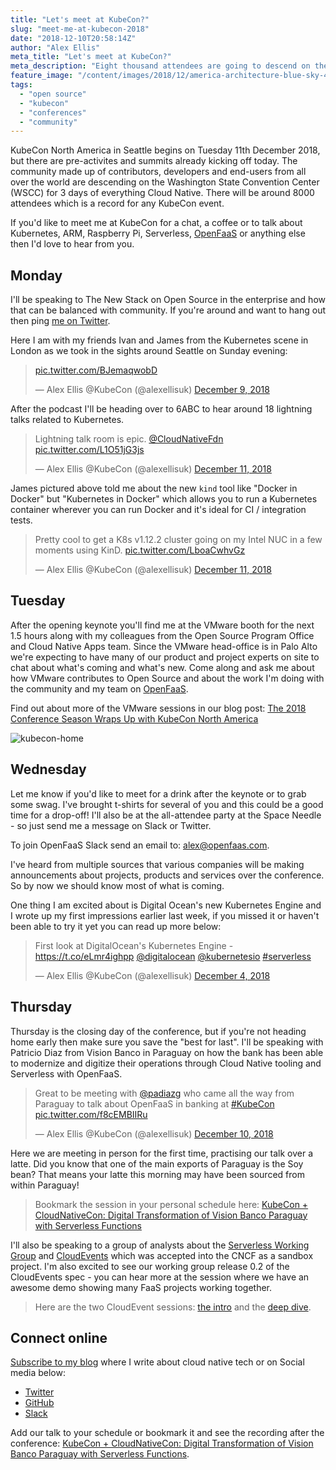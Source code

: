 ```yaml
---
title: "Let's meet at KubeCon?"
slug: "meet-me-at-kubecon-2018"
date: "2018-12-10T20:58:14Z"
author: "Alex Ellis"
meta_title: "Let's meet at KubeCon?"
meta_description: "Eight thousand attendees are going to descend on the WSCC for the biggest KubeCon ever! Let's meet up and talk about Kubernetes and Serverless."
feature_image: "/content/images/2018/12/america-architecture-blue-sky-462370-crop.jpg"
tags:
  - "open source"
  - "kubecon"
  - "conferences"
  - "community"
---
```


KubeCon North America in Seattle begins on Tuesday 11th December 2018, but there are pre-activites and summits already kicking off today. The community made up of contributors, developers and end-users from all over the world are descending on the Washington State Convention Center (WSCC) for 3 days of everything Cloud Native. There will be around 8000 attendees which is a record for any KubeCon event.

If you'd like to meet me at KubeCon for a chat, a coffee or to talk about Kubernetes, ARM, Raspberry Pi, Serverless, [OpenFaaS](https://www.openfaas.com/) or anything else then I'd love to hear from you.

## Monday 

I'll be speaking to The New Stack on Open Source in the enterprise and how that can be balanced with community. If you're around and want to hang out then ping [me on Twitter](https://twitter.com/alexellisuk).

Here I am with my friends Ivan and James from the Kubernetes scene in London as we took in the sights around Seattle on Sunday evening:

<blockquote class="twitter-tweet" data-lang="en"><p lang="und" dir="ltr"> <a href="https://t.co/BJemaqwobD">pic.twitter.com/BJemaqwobD</a></p>&mdash; Alex Ellis @KubeCon (@alexellisuk) <a href="https://twitter.com/alexellisuk/status/1071570433634385920?ref_src=twsrc%5Etfw">December 9, 2018</a></blockquote> <script async src="https://platform.twitter.com/widgets.js" charset="utf-8"></script> 

After the podcast I'll be heading over to 6ABC to hear around 18 lightning talks related to Kubernetes.

<blockquote class="twitter-tweet" data-lang="en"><p lang="en" dir="ltr">Lightning talk room is epic. <a href="https://twitter.com/CloudNativeFdn?ref_src=twsrc%5Etfw">@CloudNativeFdn</a> <a href="https://t.co/L1O51jG3js">pic.twitter.com/L1O51jG3js</a></p>&mdash; Alex Ellis @KubeCon (@alexellisuk) <a href="https://twitter.com/alexellisuk/status/1072289536397533190?ref_src=twsrc%5Etfw">December 11, 2018</a></blockquote> <script async src="https://platform.twitter.com/widgets.js" charset="utf-8"></script> 

James pictured above told me about the new `kind` tool like "Docker in Docker" but "Kubernetes in Docker" which allows you to run a Kubernetes container wherever you can run Docker and it's ideal for CI / integration tests.

<blockquote class="twitter-tweet" data-lang="en"><p lang="en" dir="ltr">Pretty cool to get a K8s v1.12.2 cluster going on my Intel NUC in a few moments using KinD. <a href="https://t.co/LboaCwhvGz">pic.twitter.com/LboaCwhvGz</a></p>&mdash; Alex Ellis @KubeCon (@alexellisuk) <a href="https://twitter.com/alexellisuk/status/1072308999075307526?ref_src=twsrc%5Etfw">December 11, 2018</a></blockquote> <script async src="https://platform.twitter.com/widgets.js" charset="utf-8"></script> 

## Tuesday

After the opening keynote you'll find me at the VMware booth for the next 1.5 hours along with my colleagues from the Open Source Program Office and Cloud Native Apps team. Since the VMware head-office is in Palo Alto we're expecting to have many of our product and project experts on site to chat about what's coming and what's new. Come along and ask me about how VMware contributes to Open Source and about the work I'm doing with the community and my team on [OpenFaaS](https://www.openfaas.com/).

Find out about more of the VMware sessions in our blog post: [The 2018 Conference Season Wraps Up with KubeCon North America](https://blogs.vmware.com/opensource/2018/12/05/kubecon-north-america-2018/)

![kubecon-home](/content/images/2018/12/kubecon-home.png)

## Wednesday

Let me know if you'd like to meet for a drink after the keynote or to grab some swag. I've brought t-shirts for several of you and this could be a good time for a drop-off! I'll also be at the all-attendee party at the Space Needle - so just send me a message on Slack or Twitter.

To join OpenFaaS Slack send an email to: [alex@openfaas.com](mailto:alex@openfaas.com).

I've heard from multiple sources that various companies will be making announcements about projects, products and services over the conference. So by now we should know most of what is coming.

One thing I am excited about is Digital Ocean's new Kubernetes Engine and I wrote up my first impressions earlier last week, if you missed it or haven't been able to try it yet you can read up more below:

<blockquote class="twitter-tweet" data-lang="en"><p lang="en" dir="ltr">First look at DigitalOcean&#39;s Kubernetes Engine - <a href="https://t.co/eLmr4ighpp">https://t.co/eLmr4ighpp</a> <a href="https://twitter.com/digitalocean?ref_src=twsrc%5Etfw">@digitalocean</a> <a href="https://twitter.com/kubernetesio?ref_src=twsrc%5Etfw">@kubernetesio</a> <a href="https://twitter.com/hashtag/serverless?src=hash&amp;ref_src=twsrc%5Etfw">#serverless</a></p>&mdash; Alex Ellis @KubeCon (@alexellisuk) <a href="https://twitter.com/alexellisuk/status/1069983048484179968?ref_src=twsrc%5Etfw">December 4, 2018</a></blockquote> <script async src="https://platform.twitter.com/widgets.js" charset="utf-8"></script> 

## Thursday

Thursday is the closing day of the conference, but if you're not heading home early then make sure you save the "best for last". I'll be speaking with Patricio Diaz from Vision Banco in Paraguay on how the bank has been able to modernize and digitize their operations through Cloud Native tooling and Serverless with OpenFaaS.

<blockquote class="twitter-tweet" data-lang="en"><p lang="en" dir="ltr">Great to be meeting with <a href="https://twitter.com/padiazg?ref_src=twsrc%5Etfw">@padiazg</a> who came all the way from Paraguay to talk about OpenFaaS in banking at <a href="https://twitter.com/hashtag/KubeCon?src=hash&amp;ref_src=twsrc%5Etfw">#KubeCon</a> <a href="https://t.co/f8cEMBIIRu">pic.twitter.com/f8cEMBIIRu</a></p>&mdash; Alex Ellis @KubeCon (@alexellisuk) <a href="https://twitter.com/alexellisuk/status/1072205031175282690?ref_src=twsrc%5Etfw">December 10, 2018</a></blockquote> <script async src="https://platform.twitter.com/widgets.js" charset="utf-8"></script> 

Here we are meeting in person for the first time, practising our talk over a latte. Did you know that one of the main exports of Paraguay is the Soy bean? That means your latte this morning may have been sourced from within Paraguay!

> Bookmark the session in your personal schedule here: [KubeCon + CloudNativeCon: Digital Transformation of Vision Banco Paraguay with Serverless Functions](https://sched.co/GraO)

I'll also be speaking to a group of analysts about the [Serverless Working Group](https://github.com/cncf/wg-serverless) and [CloudEvents](https://cloudevents.io/) which was accepted into the CNCF as a sandbox project. I'm also excited to see our working group release 0.2 of the CloudEvents spec - you can hear more at the session where we have an awesome demo showing many FaaS projects working together.

> Here are the two CloudEvent sessions: [the intro](https://kccna18.sched.com/event/Grcc/intro-cncf-serverless-wg-cloudevents-doug-davis-ibm-clemens-vasters-microsoft?iframe=no&w=100%&sidebar=yes&bg=no) and the [deep dive](https://kccna18.sched.com/event/GreY/deep-dive-cncf-serverless-wg-cloudevents-clemens-vasters-microsoft-cathy-zhang-huawei?iframe=no&w=100%&sidebar=yes&bg=no).

## Connect online

[Subscribe to my blog](https://blog.alexellis.io/) where I write about cloud native tech or on Social media below:

* [Twitter](https://twitter.com/alexellisuk)
* [GitHub](https://github.com/alexellis)
* [Slack](https://docs.openfaas.com/community)

Add our talk to your schedule or bookmark it and see the recording after the conference: [KubeCon + CloudNativeCon: Digital Transformation of Vision Banco Paraguay with Serverless Functions](https://sched.co/GraO).